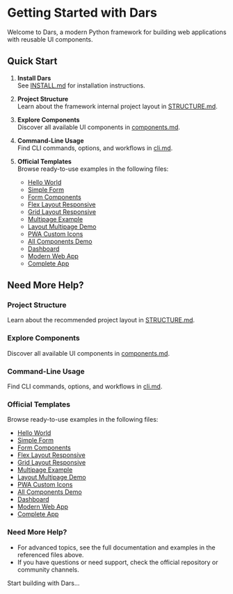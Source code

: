 # Getting Started with Dars

Welcome to Dars, a modern Python framework for building web applications with reusable UI components.

## Quick Start

1. **Install Dars**  
   See [INSTALL.md](../../INSTALL.md) for installation instructions.

2. **Project Structure**  
   Learn about the framework internal project layout in [STRUCTURE.md](../../STRUCTURE.md).

3. **Explore Components**  
   Discover all available UI components in [components.md](components.md).

4. **Command-Line Usage**  
   Find CLI commands, options, and workflows in [cli.md](cli.md).

5. **Official Templates**  
   Browse ready-to-use examples in the following files:
   - [Hello World](template_hello_world.md)
   - [Simple Form](template_simple_form.md)
   - [Form Components](template_form_components.md)
   - [Flex Layout Responsive](template_flex_layout_responsive.md)
   - [Grid Layout Responsive](template_grid_layout_responsive.md)
   - [Multipage Example](template_multipage_example.md)
   - [Layout Multipage Demo](template_layout_multipage_demo.md)
   - [PWA Custom Icons](template_pwa_custom_icons.md)
   - [All Components Demo](template_all_components_demo.md)
   - [Dashboard](template_dashboard.md)
   - [Modern Web App](template_modern_web_app.md)
   - [Complete App](template_complete_app.md)

## Need More Help?

### Project Structure  
   Learn about the recommended project layout in [STRUCTURE.md](../STRUCTURE.md).

### Explore Components  
   Discover all available UI components in [components.md](components.md).

### Command-Line Usage  
   Find CLI commands, options, and workflows in [cli.md](cli.md).

### Official Templates  
   Browse ready-to-use examples in the following files:
   - [Hello World](template_hello_world.md)
   - [Simple Form](template_simple_form.md)
   - [Form Components](template_form_components.md)
   - [Flex Layout Responsive](template_flex_layout_responsive.md)
   - [Grid Layout Responsive](template_grid_layout_responsive.md)
   - [Multipage Example](template_multipage_example.md)
   - [Layout Multipage Demo](template_layout_multipage_demo.md)
   - [PWA Custom Icons](template_pwa_custom_icons.md)
   - [All Components Demo](template_all_components_demo.md)
   - [Dashboard](template_dashboard.md)
   - [Modern Web App](template_modern_web_app.md)
   - [Complete App](template_complete_app.md)

### Need More Help?
- For advanced topics, see the full documentation and examples in the referenced files above.
- If you have questions or need support, check the official repository or community channels.

Start building with Dars...